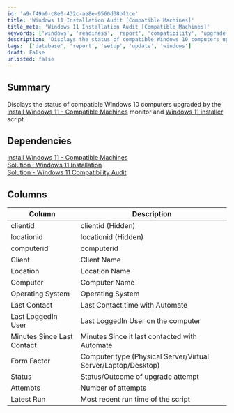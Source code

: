 ```yaml
---
id: 'a9cf49a9-c8e0-432c-ae8e-9560d38bf1ce'
title: 'Windows 11 Installation Audit [Compatible Machines]'
title_meta: 'Windows 11 Installation Audit [Compatible Machines]'
keywords: ['windows', 'readiness', 'report', 'compatibility', 'upgrade']
description: 'Displays the status of compatible Windows 10 computers upgraded by the Windows 11 Installer script'
tags:  ['database', 'report', 'setup', 'update', 'windows']
draft: False
unlisted: false
---
```


## Summary

Displays the status of compatible Windows 10 computers upgraded by the [Install Windows 11 - Compatible Machines](<../monitors/Install Windows 11 - Compatible Machines.md>) monitor and [Windows 11 installer](../scripts/Windows%20_11_Installer.md) script.

## Dependencies

[Install Windows 11 - Compatible Machines](<../monitors/Install Windows 11 - Compatible Machines.md>)  
[Solution : Windows 11 Installation](../../solutions/Windows%2011%20Installation.md)  
[Solution - Windows 11 Compatibility Audit ](<../../solutions/Windows 11 Compatibility Audit.md>)

## Columns

| Column                     | Description                                      |
|----------------------------|--------------------------------------------------|
| clientid                   | clientid (Hidden)                                |
| locationid                 | locationid (Hidden)                              |
| computerid                 | computerid                                       |
| Client                     | Client Name                                      |
| Location                   | Location Name                                    |
| Computer                   | Computer Name                                    |
| Operating System           | Operating System                                 |
| Last Contact               | Last Contact time with Automate                 |
| Last LoggedIn User         | Last LoggedIn User on the computer              |
| Minutes Since Last Contact | Minutes Since it last contacted with Automate   |
| Form Factor                | Computer type (Physical Server/Virtual Server/Laptop/Desktop) |
| Status                     | Status/Outcome of upgrade attempt               |
| Attempts                   | Number of attempts                               |
| Latest Run                 | Most recent run time of the script              |
